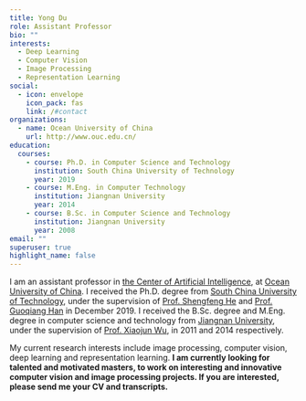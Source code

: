 ```yaml
---
title: Yong Du
role: Assistant Professor
bio: ""
interests:
  - Deep Learning
  - Computer Vision
  - Image Processing
  - Representation Learning
social:
  - icon: envelope
    icon_pack: fas
    link: /#contact
organizations:
  - name: Ocean University of China
    url: http://www.ouc.edu.cn/
education:
  courses:
    - course: Ph.D. in Computer Science and Technology
      institution: South China University of Technology
      year: 2019
    - course: M.Eng. in Computer Technology
      institution: Jiangnan University
      year: 2014
    - course: B.Sc. in Computer Science and Technology
      institution: Jiangnan University
      year: 2008
email: ""
superuser: true
highlight_name: false
---
```

<p>I am an assistant professor in <a href="http://ai-ouc.cn/" target="_blank" rel="noopener">the Center of Artificial Intelligence</a>, at <a href="http://www.ouc.edu.cn/" target="_blank" rel="noopener">Ocean University of China</a>. I received the Ph.D. degree from <a href="https://www.scut.edu.cn/new/" target="_blank" rel="noopener">South China University of Technology</a>, under the supervision of <a href="http://www.shengfenghe.com/" target="_blank" rel="noopener">Prof. Shengfeng He</a> and <a href="http://www2.scut.edu.cn/cs/2017/0629/c22284a328110/page.htm" target="_blank" rel="noopener">Prof. Guoqiang Han</a> in December 2019. I received the B.Sc. degree and M.Eng. degree in computer science and technology from <a href="https://www.jiangnan.edu.cn/" target="_blank" rel="noopener">Jiangnan University</a>, under the supervision of <a href="https://scholar.google.co.uk/citations?user=5IST34sAAAAJ&hl=en" target="_blank" rel="noopener">Prof. Xiaojun Wu</a>, in 2011 and 2014 respectively.</p>
<p>My current research interests include image processing, computer vision, deep learning and representation learning. <strong>I am currently looking for talented and motivated masters, to work on interesting and innovative computer vision and image processing projects. If you are interested, please send me your CV and transcripts.</strong></p>